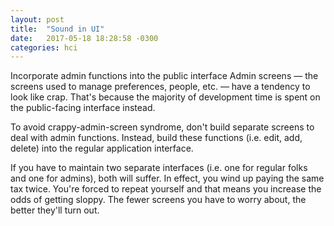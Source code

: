 ```yaml
---
layout: post
title:  "Sound in UI"
date:   2017-05-18 18:28:58 -0300
categories: hci
---
```


Incorporate admin functions into the public interface
Admin screens — the screens used to manage preferences, people, etc. — have a tendency to look like crap. That's because the majority of development time is spent on the public-facing interface instead.

To avoid crappy-admin-screen syndrome, don't build separate screens to deal with admin functions. Instead, build these functions (i.e. edit, add, delete) into the regular application interface.

If you have to maintain two separate interfaces (i.e. one for regular folks and one for admins), both will suffer. In effect, you wind up paying the same tax twice. You're forced to repeat yourself and that means you increase the odds of getting sloppy. The fewer screens you have to worry about, the better they'll turn out.
